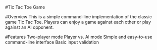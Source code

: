 
#Tic Tac Toe Game

#Overview
This is a simple command-line implementation of the classic game Tic Tac Toe. Players can enjoy a game against each other or play against an AI opponent.

#Features
Two-player mode
Player vs. AI mode
Simple and easy-to-use command-line interface
Basic input validation
